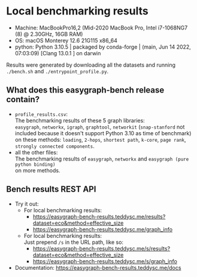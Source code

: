 # Local benchmarking results

- Machine: MacBookPro16,2 (Mid-2020 MacBook Pro, Intel i7-1068NG7 (8) @ 2.30GHz, 16GB RAM)
- OS: macOS Monterey 12.6 21G115 x86_64
- python: Python 3.10.5 | packaged by conda-forge | (main, Jun 14 2022, 07:03:09) [Clang 13.0.1 ] on darwin

Results were generated by downloading all the datasets and running `./bench.sh` and `./entrypoint_profile.py`.

## What does this easygraph-bench release contain?

- `profile_results.csv`:  
  The benchmarking results of these 5 graph libraries:  
  `easygraph`, `networkx`, `igraph`, `graphtool`, `networkit` (`snap-stanford` not included because it doesn't support Python 3.10 as time of benchmark)
  on these methods: `loading`, `2-hops`, `shortest path`, `k-core`, `page rank`, `strongly connected components`.
- all the other files:  
  The benchmarking results of `easygraph`, `networkx` and `easygraph (pure python binding)`  
  on more methods.

## Bench results REST API

- Try it out: 
  - For local benchmarking results:
    - https://easygraph-bench-results.teddysc.me/results?dataset=eco&method=effective_size
    - https://easygraph-bench-results.teddysc.me/graph_info
  - For local benchmarking results:  
    Just prepend `/s` in the URL path, like so:
    - https://easygraph-bench-results.teddysc.me/s/results?dataset=eco&method=effective_size
    - https://easygraph-bench-results.teddysc.me/s/graph_info
- Documentation: https://easygraph-bench-results.teddysc.me/docs